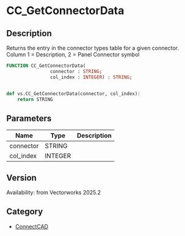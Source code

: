 # CC_GetConnectorData

## Description
Returns the entry in the connector types table for a given connector. Column 1 = Description, 2 = Panel Connector symbol

```pascal
FUNCTION CC_GetConnectorData(
				connector : STRING;
				col_index : INTEGER) : STRING;
```

```python

def vs.CC_GetConnectorData(connector, col_index):
    return STRING
```

## Parameters
|Name|Type|Description|
|---|---|---|
|connector|STRING||
|col_index|INTEGER||

## Version
Availability: from Vectorworks 2025.2

## Category
* [ConnectCAD](../Categories/ConnectCAD.md)

